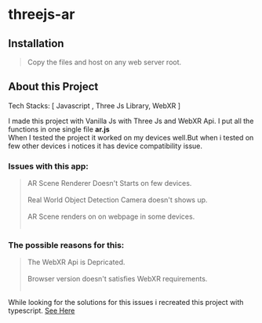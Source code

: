 # threejs-ar

## Installation
> Copy the files and host on any web server root.

## About this Project

Tech Stacks: [ Javascript , Three Js Library, WebXR ] <br>

I made this project with Vanilla Js with Three Js and WebXR Api. I put all the functions in one single file **ar.js** <br>
When I tested the project it worked on my devices well.But when i tested on few other devices i notices it has device compatibility issue. <br>

### Issues with this app:
> AR Scene Renderer Doesn't Starts on few devices. <br><br>
> Real World Object Detection Camera doesn't shows up. <br><br>
> AR Scene renders on on webpage in some devices.<br><br>

### The possible reasons for this:
> The WebXR Api is Depricated. <br><br>
> Browser version doesn't satisfies WebXR requirements. <br><br>

While looking for the solutions for this issues i recreated this project with typescript. <a href="https://github.com/heysaadad/threejs-ts">See Here</a>


